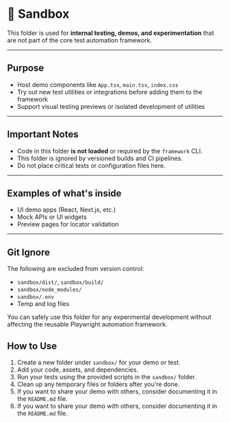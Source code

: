 # 🧪 Sandbox

This folder is used for **internal testing, demos, and experimentation** that are not part of the core test automation framework.

---

## Purpose

- Host demo components like `App.tsx`, `main.tsx`, `index.css`
- Try out new test utilities or integrations before adding them to the framework
- Support visual testing previews or isolated development of utilities

---

## Important Notes

- Code in this folder **is not loaded** or required by the `framework` CLI.
- This folder is ignored by versioned builds and CI pipelines.
- Do not place critical tests or configuration files here.

---

## Examples of what's inside

- UI demo apps (React, Next.js, etc.)
- Mock APIs or UI widgets
- Preview pages for locator validation

---

## Git Ignore

The following are excluded from version control:
- `sandbox/dist/`, `sandbox/build/`
- `sandbox/node_modules/`
- `sandbox/.env`
- Temp and log files

You can safely use this folder for any experimental development without affecting the reusable Playwright automation framework.

## How to Use
1. Create a new folder under `sandbox/` for your demo or test.
2. Add your code, assets, and dependencies.
3. Run your tests using the provided scripts in the `sandbox/` folder.
4. Clean up any temporary files or folders after you're done.
5. If you want to share your demo with others, consider documenting it in the `README.md` file.
6. If you want to share your demo with others, consider documenting it in the `README.md` file.